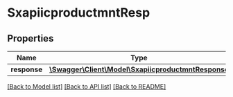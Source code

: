 # SxapiicproductmntResp

## Properties
Name | Type | Description | Notes
------------ | ------------- | ------------- | -------------
**response** | [**\Swagger\Client\Model\SxapiicproductmntResponse**](SxapiicproductmntResponse.md) |  | [optional] 

[[Back to Model list]](../README.md#documentation-for-models) [[Back to API list]](../README.md#documentation-for-api-endpoints) [[Back to README]](../README.md)


